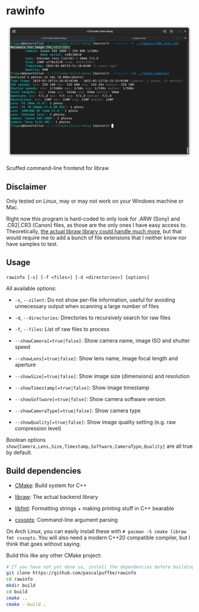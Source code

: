 # rawinfo

![Example image](example.png)

Scuffed command-line frontend for libraw

## Disclaimer

Only tested on Linux, may or may not work on your Windows machine or Mac.

Right now this program is hard-coded to only look for .ARW (Sony) and .CR2|.CR3 (Canon) files, as those
are the only ones I have easy access to.
Theoretically, [the actual libraw library could handle much more](https://www.libraw.org/supported-cameras),
but that would require me to add a bunch of file extensions that I neither know nor have samples to test.

## Usage

`rawinfo [-s] [-f <files>] [-d <directories>] [options]`

All available options:

- `-s`, `--silent`: Do not show per-file information, useful for avoiding
  unnecessary output when scanning a large number of files

- `-d`, `--directories`: Directories to recursively search for raw files

- `-f`, `--files`: List of raw files to process

- `--showCamera[=true|false]`: Show camera name, image ISO and shutter speed

- `--showLens[=true|false]`: Show lens name, image focal length and aperture

- `--showSize[=true|false]`: Show image size (dimensions) and resolution

- `--showTimestamp[=true|false]`: Show image timestamp

- `--showSoftware[=true|false]`: Show camera software version

- `--showCameraType[=true|false]`: Show camera type

- `--showQuality[=true|false]`: Show image quality setting (e.g. raw compression level)

Boolean options `show{Camera,Lens,Size,Timestamp,Software,CameraType,Quality}` are all true by default.

## Build dependencies

- [CMake](https://cmake.org): Build system for C++

- [libraw](https://libraw.org): The actual backend library

- [libfmt](https://fmt.dev): Formatting strings + making printing stuff in C++ bearable

- [cxxopts](https://github.com/jarro2783/cxxopts): Command-line argument parsing

On Arch Linux, you can easily install these with `# pacman -S cmake libraw fmt cxxopts`.
You will also need a modern C++20 compatible compiler, but I think that goes without saying.

Build this like any other CMake project:

```bash
# If you have not yet done so, install the dependencies before building
git clone https://github.com/pascalpuffke/rawinfo
cd rawinfo
mkdir build
cd build
cmake ..
cmake --build .
```
